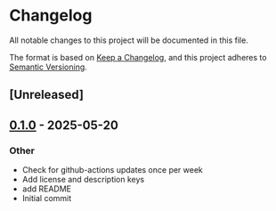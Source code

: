 # Changelog

All notable changes to this project will be documented in this file.

The format is based on [Keep a Changelog](https://keepachangelog.com/en/1.0.0/),
and this project adheres to [Semantic Versioning](https://semver.org/spec/v2.0.0.html).

## [Unreleased]

## [0.1.0](https://github.com/dvdplm/crypto-bigint-asm/releases/tag/v0.1.0) - 2025-05-20

### Other

- Check for github-actions updates once per week
- Add license and description keys
- add README
- Initial commit
